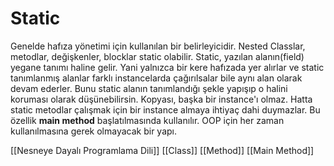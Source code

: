 # Static

Genelde hafıza yönetimi için kullanılan bir belirleyicidir. Nested Classlar, metodlar, değişkenler, blocklar static olabilir. Static, yazılan alanın(field) yegane tanımı haline gelir. Yani yalnızca bir kere hafızada yer alırlar ve static tanımlanmış alanlar farklı instancelarda çağırılsalar bile aynı alan olarak devam ederler. Bunu static alanın tanımlandığı şekle yapışıp o halini koruması olarak düşünebilirsin. Kopyası, başka bir instance'ı olmaz. Hatta static metodlar çalışmak için bir instance almaya ihtiyaç dahi duymazlar. Bu özellik **main method** başlatılmasında kullanılır. OOP için her zaman kullanılmasına gerek olmayacak bir yapı.

[[Nesneye Dayalı Programlama Dili]]
[[Class]]
[[Method]]
[[Main Method]]
